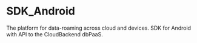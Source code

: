 # SDK_Android
The platform for data-roaming across cloud and devices. SDK for Android with API to the CloudBackend dbPaaS.
